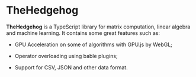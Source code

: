 # TheHedgehog
**TheHedgehog** is a TypeScript library for matrix computation, linear algebra and machine learning. It contains some great features such as:

* GPU Acceleration on some of algorithms with GPU.js by WebGL;

* Operator overloading using bable plugins;

* Support for CSV, JSON and other data format.
